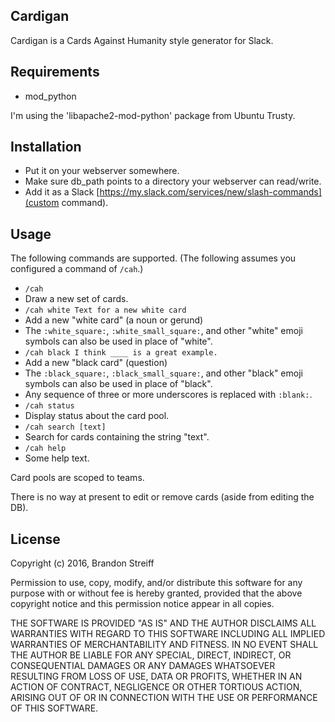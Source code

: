 ## Cardigan

Cardigan is a Cards Against Humanity style generator for Slack.

## Requirements

- mod_python

I'm using the 'libapache2-mod-python' package from Ubuntu Trusty.

## Installation

- Put it on your webserver somewhere.
- Make sure db_path points to a directory your webserver can read/write.
- Add it as a Slack [https://my.slack.com/services/new/slash-commands](custom command).

## Usage

The following commands are supported. (The following assumes you configured a command of `/cah`.)

- `/cah`
 - Draw a new set of cards.
- `/cah white Text for a new white card`
 - Add a new "white card" (a noun or gerund)
 - The `:white_square:`, `:white_small_square:`, and other "white" emoji symbols can also be used in place of "white".
- `/cah black I think ____ is a great example.`
 - Add a new "black card" (question)
 - The `:black_square:`, `:black_small_square:`, and other "black" emoji symbols can also be used in place of "black".
 - Any sequence of three or more underscores is replaced with `:blank:`.
- `/cah status`
 - Display status about the card pool.
- `/cah search [text]`
 - Search for cards containing the string "text".
- `/cah help`
 - Some help text.

Card pools are scoped to teams.

There is no way at present to edit or remove cards (aside from editing the DB).

## License

Copyright (c) 2016, Brandon Streiff

Permission to use, copy, modify, and/or distribute this software for
any purpose with or without fee is hereby granted, provided that the
above copyright notice and this permission notice appear in all copies.

THE SOFTWARE IS PROVIDED "AS IS" AND THE AUTHOR DISCLAIMS ALL
WARRANTIES WITH REGARD TO THIS SOFTWARE INCLUDING ALL IMPLIED
WARRANTIES OF MERCHANTABILITY AND FITNESS. IN NO EVENT SHALL THE AUTHOR
BE LIABLE FOR ANY SPECIAL, DIRECT, INDIRECT, OR CONSEQUENTIAL DAMAGES
OR ANY DAMAGES WHATSOEVER RESULTING FROM LOSS OF USE, DATA OR PROFITS,
WHETHER IN AN ACTION OF CONTRACT, NEGLIGENCE OR OTHER TORTIOUS ACTION,
ARISING OUT OF OR IN CONNECTION WITH THE USE OR PERFORMANCE OF THIS
SOFTWARE.
